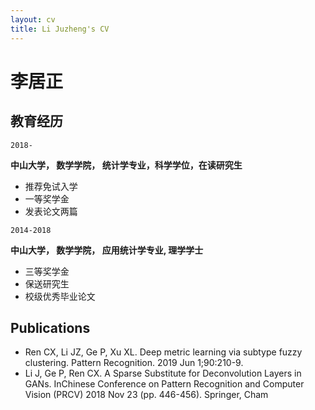 ```yaml
---
layout: cv
title: Li Juzheng's CV
---
```

# 李居正


## 教育经历

`2018-`

__中山大学， 数学学院， 统计学专业，科学学位，在读研究生__

- 推荐免试入学
- 一等奖学金
- 发表论文两篇

`2014-2018`

__中山大学， 数学学院， 应用统计学专业, 理学学士__

- 三等奖学金
- 保送研究生
- 校级优秀毕业论文


## Publications

- Ren CX, Li JZ, Ge P, Xu XL. Deep metric learning via subtype fuzzy clustering. Pattern Recognition. 2019
Jun 1;90:210-9.
- Li J, Ge P, Ren CX. A Sparse Substitute for Deconvolution Layers in GANs. InChinese Conference on Pattern
Recognition and Computer Vision (PRCV) 2018 Nov 23 (pp. 446-456). Springer, Cham



